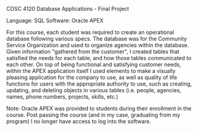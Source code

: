 COSC 4120 Database Applications - Final Project

Language: SQL
Software: Oracle APEX

For this course, each student was required to create an operational database following various specs. The database was for the Community Service Organization and used to organize agencies within the database. Given information "gathered from the customer", I created tables that satisfied the needs for each table, and how those tables communicated to each other. On top of being functional and satisfying customer needs, within the APEX application itself I used elements to make a visually pleasing application for the company to use, as well as quality of life functions for users with the appropriate authority to use, such as creating, updating, and deleting objects in various tables (i.e. people, agencies, names, phone numbers, projects, skills, etc.)

Note: Oracle APEX was provided to students during their enrollment in the course. Post passing the course (and in my case, graduating from my program) I no longer have access to log into the software.
